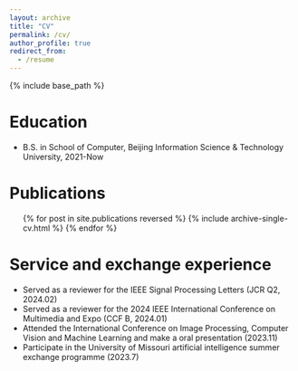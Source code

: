 ```yaml
---
layout: archive
title: "CV"
permalink: /cv/
author_profile: true
redirect_from:
  - /resume
---
```


{% include base_path %}

Education
======
* B.S. in School of Computer, Beijing Information Science & Technology University, 2021-Now

Publications
======
  <ul>{% for post in site.publications reversed %}
    {% include archive-single-cv.html %}
  {% endfor %}</ul>
  
Service and exchange experience
======
* Served as a reviewer for the IEEE Signal Processing Letters (JCR Q2, 2024.02)
* Served as a reviewer for the 2024 IEEE International Conference on Multimedia and Expo (CCF B, 2024.01)
* Attended the International Conference on Image Processing, Computer Vision and Machine Learning and make a oral presentation (2023.11)
* Participate in the University of Missouri artificial intelligence summer exchange programme (2023.7)